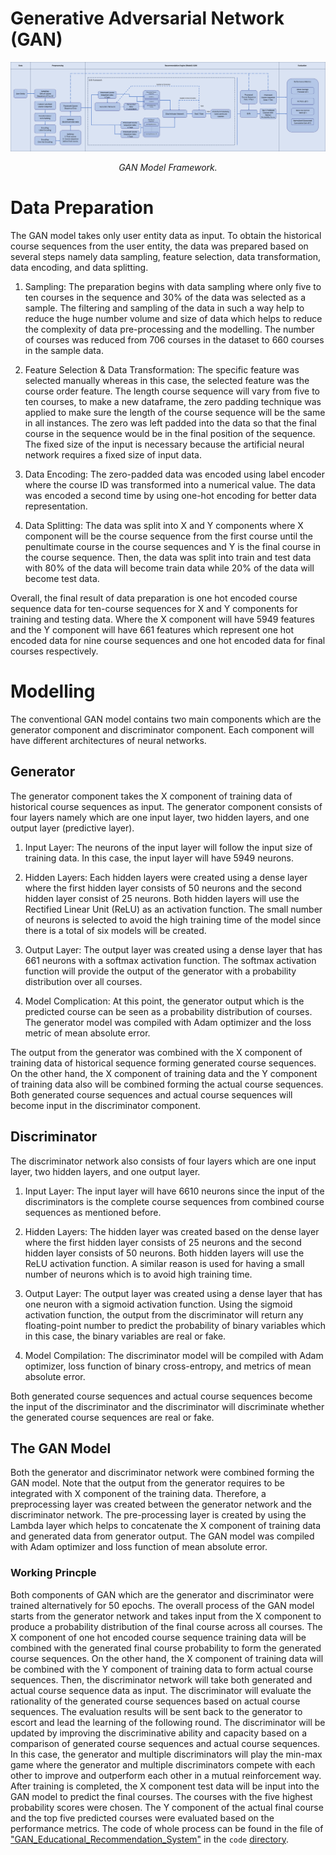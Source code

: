 # Generative Adversarial Network (GAN)

<p align="middle">
<img src=https://github.com/dimashidayat99/Personalized_Learning_With_GAI/blob/main/model/GAN/framework/GAN_framework.png>
</p>
<p align="middle">
    <em>GAN Model Framework.</em>
</p>

# Data Preparation

The GAN model takes only user entity data as input. To obtain the historical course sequences from the user entity, the data was prepared based on several steps namely data
sampling, feature selection, data transformation, data encoding, and data splitting.

1. Sampling: The preparation begins with data sampling where only five to ten courses in the sequence and 30% of the data was selected as a sample. The filtering and sampling of the data in such a way help to reduce the huge number volume and size of data which helps to reduce the complexity of data pre-processing and the modelling. The number of courses was reduced from 706 courses in the dataset to 660 courses in the sample data.

2. Feature Selection & Data Transformation: The specific feature was selected manually whereas in this case, the selected feature was the course order feature. The length course sequence will vary from five to ten courses, to make a new dataframe, the zero padding technique was applied to make sure the length of the course sequence will be the same in all instances. The zero was left padded into the data so that the final course in the sequence would be in the final position of the sequence. The fixed size of the input is necessary because the artificial neural network requires a fixed size of input data. 

3. Data Encoding: The zero-padded data was encoded using label encoder where the course ID was transformed into a numerical value. The data was encoded a second time by using one-hot encoding for better data representation. 

4. Data Splitting: The data was split into X and Y components where X component will be the course sequence from the first course until the penultimate course in the course sequences and Y is the final course in the course sequence. Then, the data was split into train and test data with 80% of the data will become train data while 20% of the data will become test data.

Overall, the final result of data preparation is one hot encoded course sequence data for ten-course sequences for X and Y components for training and testing data. Where the X component will have 5949 features and the Y component will have 661 features which represent one hot encoded data for nine course sequences and one hot encoded data for final courses respectively.

# Modelling
The conventional GAN model contains two main components which are the generator component and discriminator component. Each component will have different architectures of neural networks. 

## Generator
The generator component takes the X component of training data of historical course sequences as input. The generator component consists of four layers namely which are one input layer, two hidden layers, and one output layer (predictive layer).
  
1. Input Layer: The neurons of the input layer will follow the input size of training data. In this case, the input layer will have 5949 neurons.
    
2. Hidden Layers: Each hidden layers were created using a dense layer where the first hidden layer consists of 50 neurons and the second hidden layer consist of 25 neurons. Both hidden layers will use the Rectified Linear Unit (ReLU) as an activation function. The small number of neurons is selected to avoid the high training time of the model since there is a total of six models will be created.
    
3. Output Layer: The output layer was created using a dense layer that has 661 neurons with a softmax activation function. The softmax activation function will provide the output of the generator with a probability distribution over all courses.
  
4. Model Complication: At this point, the generator output which is the predicted course can be seen as a probability distribution of courses. The generator model was compiled with Adam optimizer and the loss metric of mean absolute error.

The output from the generator was combined with the X component of training data of historical sequence forming generated course sequences. On the other hand, the X component of training data and the Y component of training data also will be combined forming the actual course sequences. Both generated course sequences and actual course sequences will become input in the discriminator component.

## Discriminator

The discriminator network also consists of four layers which are one input layer, two hidden layers, and one output layer.
  
1. Input Layer: The input layer will have 6610 neurons since the input of the discriminators is the complete course sequences from combined course sequences as mentioned before.
  
2. Hidden Layers: The hidden layer was created based on the dense layer where the first hidden layer consists of 25 neurons and the second hidden layer consists of 50 neurons. Both hidden layers will use the ReLU activation function. A similar reason is used for having a small number of neurons which is to avoid high training time.
  
3. Output Layer: The output layer was created using a dense layer that has one neuron with a sigmoid activation function. Using the sigmoid activation function, the output from the discriminator will return any floating-point number to predict the probability of binary variables which in this case, the binary variables are real or fake.
  
4. Model Compilation: The discriminator model will be compiled with Adam optimizer, loss function of binary cross-entropy, and metrics of mean absolute error.

Both generated course sequences and actual course sequences become the input of the discriminator and the discriminator will discriminate whether the generated course sequences are real or fake.

## The GAN Model

Both the generator and discriminator network were combined forming the GAN model. Note that the output from the generator requires to be integrated with X component of the training data. Therefore, a preprocessing layer was created between the generator network and the discriminator network. The pre-processing layer is created by using the Lambda layer which helps to concatenate the X component of training data and generated data from generator output. The GAN model was compiled with Adam optimizer and loss function of mean absolute error. 

### Working Princple

Both components of GAN which are the generator and discriminator were trained alternatively for 50 epochs. The overall process of the GAN model starts from the generator network and takes input from the X component to produce a probability distribution of the final course across all courses. The X component of one hot encoded course sequence training data will be combined with the generated final course probability to form the generated course sequences. On the other hand, the X component of training data will be combined with the Y component of training data to form actual course sequences. Then, the discriminator network will take both generated and actual course sequence data as input. The discriminator will evaluate the rationality of the generated course sequences based on actual course sequences. The evaluation results will be sent back to the generator to escort and lead the learning of the following round. The discriminator will be updated by improving the discriminative ability and capacity based on a comparison of generated course sequences and actual course sequences. In this case, the generator and multiple discriminators will play the min-max game where the generator and multiple discriminators compete with each other to improve and outperform each other in a mutual reinforcement way. After training is completed, the X component test data will be input into the GAN model to predict the final courses. The courses with the five highest probability scores were chosen. The Y component of the actual final course and the top five predicted courses were evaluated based on the performance metrics. The code of whole process can be found in the file of ["GAN_Educational_Recommendation_System"](https://github.com/dimashidayat99/Personalized_Learning_With_GAI/blob/main/model/GAN/code/GAN_Educational_Recommendation_System.ipynb) in the `code` [directory](https://github.com/dimashidayat99/Personalized_Learning_With_GAI/blob/main/model/GAN/code).



